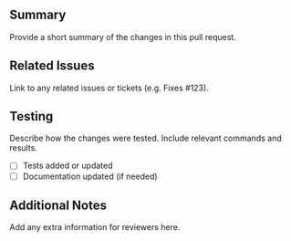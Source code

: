## Summary

Provide a short summary of the changes in this pull request.

## Related Issues

Link to any related issues or tickets (e.g. Fixes #123).

## Testing

Describe how the changes were tested. Include relevant commands and results.

- [ ] Tests added or updated
- [ ] Documentation updated (if needed)

## Additional Notes

Add any extra information for reviewers here.
